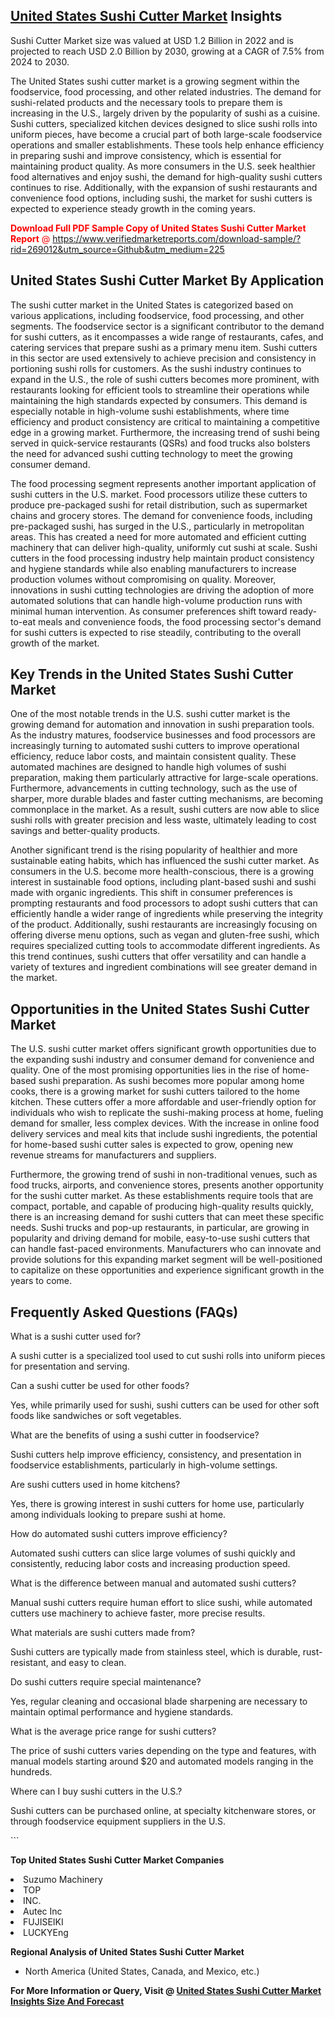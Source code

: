 <h2><a href="https://www.verifiedmarketreports.com/download-sample/?rid=269012&amp;utm_source=Github&amp;utm_medium=225" target="_blank">United States Sushi Cutter Market</a> Insights</h2><p>Sushi Cutter Market size was valued at USD 1.2 Billion in 2022 and is projected to reach USD 2.0 Billion by 2030, growing at a CAGR of 7.5% from 2024 to 2030.</p><p> <p>The United States sushi cutter market is a growing segment within the foodservice, food processing, and other related industries. The demand for sushi-related products and the necessary tools to prepare them is increasing in the U.S., largely driven by the popularity of sushi as a cuisine. Sushi cutters, specialized kitchen devices designed to slice sushi rolls into uniform pieces, have become a crucial part of both large-scale foodservice operations and smaller establishments. These tools help enhance efficiency in preparing sushi and improve consistency, which is essential for maintaining product quality. As more consumers in the U.S. seek healthier food alternatives and enjoy sushi, the demand for high-quality sushi cutters continues to rise. Additionally, with the expansion of sushi restaurants and convenience food options, including sushi, the market for sushi cutters is expected to experience steady growth in the coming years. <p><span class=""><span style="color: #ff0000;"><strong>Download Full PDF Sample Copy of United States Sushi Cutter Market Report</strong> @ </span><a href="https://www.verifiedmarketreports.com/download-sample/?rid=269012&amp;utm_source=Github&amp;utm_medium=225" target="_blank">https://www.verifiedmarketreports.com/download-sample/?rid=269012&amp;utm_source=Github&amp;utm_medium=225</a></span></p></p> <h2>United States Sushi Cutter Market By Application</h2> <p>The sushi cutter market in the United States is categorized based on various applications, including foodservice, food processing, and other segments. The foodservice sector is a significant contributor to the demand for sushi cutters, as it encompasses a wide range of restaurants, cafes, and catering services that prepare sushi as a primary menu item. Sushi cutters in this sector are used extensively to achieve precision and consistency in portioning sushi rolls for customers. As the sushi industry continues to expand in the U.S., the role of sushi cutters becomes more prominent, with restaurants looking for efficient tools to streamline their operations while maintaining the high standards expected by consumers. This demand is especially notable in high-volume sushi establishments, where time efficiency and product consistency are critical to maintaining a competitive edge in a growing market. Furthermore, the increasing trend of sushi being served in quick-service restaurants (QSRs) and food trucks also bolsters the need for advanced sushi cutting technology to meet the growing consumer demand. <p>The food processing segment represents another important application of sushi cutters in the U.S. market. Food processors utilize these cutters to produce pre-packaged sushi for retail distribution, such as supermarket chains and grocery stores. The demand for convenience foods, including pre-packaged sushi, has surged in the U.S., particularly in metropolitan areas. This has created a need for more automated and efficient cutting machinery that can deliver high-quality, uniformly cut sushi at scale. Sushi cutters in the food processing industry help maintain product consistency and hygiene standards while also enabling manufacturers to increase production volumes without compromising on quality. Moreover, innovations in sushi cutting technologies are driving the adoption of more automated solutions that can handle high-volume production runs with minimal human intervention. As consumer preferences shift toward ready-to-eat meals and convenience foods, the food processing sector's demand for sushi cutters is expected to rise steadily, contributing to the overall growth of the market. <h2>Key Trends in the United States Sushi Cutter Market</h2> <p>One of the most notable trends in the U.S. sushi cutter market is the growing demand for automation and innovation in sushi preparation tools. As the industry matures, foodservice businesses and food processors are increasingly turning to automated sushi cutters to improve operational efficiency, reduce labor costs, and maintain consistent quality. These automated machines are designed to handle high volumes of sushi preparation, making them particularly attractive for large-scale operations. Furthermore, advancements in cutting technology, such as the use of sharper, more durable blades and faster cutting mechanisms, are becoming commonplace in the market. As a result, sushi cutters are now able to slice sushi rolls with greater precision and less waste, ultimately leading to cost savings and better-quality products. <p>Another significant trend is the rising popularity of healthier and more sustainable eating habits, which has influenced the sushi cutter market. As consumers in the U.S. become more health-conscious, there is a growing interest in sustainable food options, including plant-based sushi and sushi made with organic ingredients. This shift in consumer preferences is prompting restaurants and food processors to adopt sushi cutters that can efficiently handle a wider range of ingredients while preserving the integrity of the product. Additionally, sushi restaurants are increasingly focusing on offering diverse menu options, such as vegan and gluten-free sushi, which requires specialized cutting tools to accommodate different ingredients. As this trend continues, sushi cutters that offer versatility and can handle a variety of textures and ingredient combinations will see greater demand in the market. <h2>Opportunities in the United States Sushi Cutter Market</h2> <p>The U.S. sushi cutter market offers significant growth opportunities due to the expanding sushi industry and consumer demand for convenience and quality. One of the most promising opportunities lies in the rise of home-based sushi preparation. As sushi becomes more popular among home cooks, there is a growing market for sushi cutters tailored to the home kitchen. These cutters offer a more affordable and user-friendly option for individuals who wish to replicate the sushi-making process at home, fueling demand for smaller, less complex devices. With the increase in online food delivery services and meal kits that include sushi ingredients, the potential for home-based sushi cutter sales is expected to grow, opening new revenue streams for manufacturers and suppliers. <p>Furthermore, the growing trend of sushi in non-traditional venues, such as food trucks, airports, and convenience stores, presents another opportunity for the sushi cutter market. As these establishments require tools that are compact, portable, and capable of producing high-quality results quickly, there is an increasing demand for sushi cutters that can meet these specific needs. Sushi trucks and pop-up restaurants, in particular, are growing in popularity and driving demand for mobile, easy-to-use sushi cutters that can handle fast-paced environments. Manufacturers who can innovate and provide solutions for this expanding market segment will be well-positioned to capitalize on these opportunities and experience significant growth in the years to come. <h2>Frequently Asked Questions (FAQs)</h2> <p>What is a sushi cutter used for?</p> <p>A sushi cutter is a specialized tool used to cut sushi rolls into uniform pieces for presentation and serving.</p> <p>Can a sushi cutter be used for other foods?</p> <p>Yes, while primarily used for sushi, sushi cutters can be used for other soft foods like sandwiches or soft vegetables.</p> <p>What are the benefits of using a sushi cutter in foodservice?</p> <p>Sushi cutters help improve efficiency, consistency, and presentation in foodservice establishments, particularly in high-volume settings.</p> <p>Are sushi cutters used in home kitchens?</p> <p>Yes, there is growing interest in sushi cutters for home use, particularly among individuals looking to prepare sushi at home.</p> <p>How do automated sushi cutters improve efficiency?</p> <p>Automated sushi cutters can slice large volumes of sushi quickly and consistently, reducing labor costs and increasing production speed.</p> <p>What is the difference between manual and automated sushi cutters?</p> <p>Manual sushi cutters require human effort to slice sushi, while automated cutters use machinery to achieve faster, more precise results.</p> <p>What materials are sushi cutters made from?</p> <p>Sushi cutters are typically made from stainless steel, which is durable, rust-resistant, and easy to clean.</p> <p>Do sushi cutters require special maintenance?</p> <p>Yes, regular cleaning and occasional blade sharpening are necessary to maintain optimal performance and hygiene standards.</p> <p>What is the average price range for sushi cutters?</p> <p>The price of sushi cutters varies depending on the type and features, with manual models starting around $20 and automated models ranging in the hundreds.</p> <p>Where can I buy sushi cutters in the U.S.?</p> <p>Sushi cutters can be purchased online, at specialty kitchenware stores, or through foodservice equipment suppliers in the U.S.</p> ```</p><p><strong>Top United States Sushi Cutter Market Companies</strong></p><div data-test-id=""><p><li>Suzumo Machinery</li><li> TOP</li><li>INC.</li><li> Autec Inc</li><li> FUJISEIKI</li><li> LUCKYEng</li></p><div><strong>Regional Analysis of&nbsp;United States Sushi Cutter Market</strong></div><ul><li dir="ltr"><p dir="ltr">North America&nbsp;(United States, Canada, and Mexico, etc.)</p></li></ul><p><strong>For More Information or Query, Visit @&nbsp;</strong><strong><a href="https://www.verifiedmarketreports.com/product/sushi-cutter-market/?utm_source=Github&amp;utm_medium=225" target="_blank">United States Sushi Cutter Market Insights Size And Forecast</a></strong></p></div>
